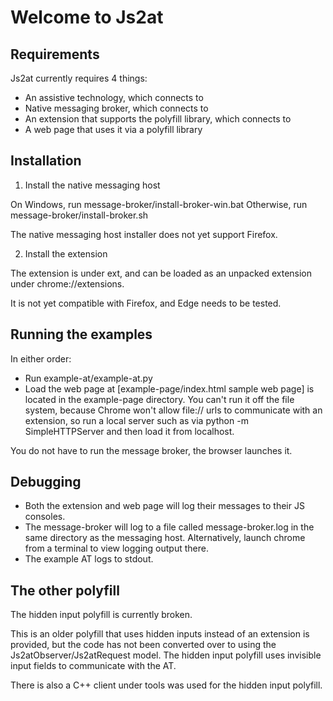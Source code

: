 # Welcome to Js2at

## Requirements

Js2at currently requires 4 things:
- An assistive technology, which connects to
- Native messaging broker, which connects to
- An extension that supports the polyfill library, which connects to
- A web page that uses it via a polyfill library

## Installation

1. Install the native messaging host

On Windows, run message-broker/install-broker-win.bat
Otherwise, run message-broker/install-broker.sh

The native messaging host installer does not yet support Firefox.

2. Install the extension

The extension is under ext, and can be loaded as an unpacked extension under
chrome://extensions.

It is not yet compatible with Firefox, and Edge needs to be tested.

## Running the examples

In either order:
- Run example-at/example-at.py
- Load the web page at [example-page/index.html sample web page] is located
in the example-page directory. You can't run it off the file system, because
Chrome won't allow file:// urls to communicate with an extension, so run a
local server such as
via python -m SimpleHTTPServer and then load it from localhost.

You do not have to run the message broker, the browser launches it.

## Debugging

- Both the extension and web page will log their messages to their JS consoles.
- The message-broker will log to a file called
message-broker.log in the same directory as the messaging host.
Alternatively, launch chrome from a terminal to view logging output there.
- The example AT logs to stdout.

## The other polyfill

The hidden input polyfill is currently broken.

This is an older polyfill that uses hidden inputs instead of an extension is provided,
but the code has not been converted over
to using the Js2atObserver/Js2atRequest model. The hidden input polyfill
uses invisible input fields to communicate with the AT.

There is also a C++ client under tools was used for the hidden input polyfill.

